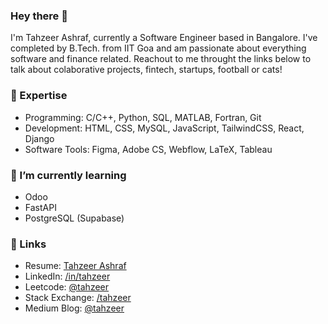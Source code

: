### Hey there 👋

I'm Tahzeer Ashraf, currently a Software Engineer based in Bangalore. I've completed by B.Tech. from IIT Goa and am passionate about everything software and finance related. Reachout to me throught the links below to talk about colaborative projects, fintech, startups, football or cats!

### 🔭 Expertise

- Programming: C/C++, Python, SQL, MATLAB, Fortran, Git
- Development: HTML, CSS, MySQL, JavaScript, TailwindCSS, React, Django
- Software Tools: Figma, Adobe CS, Webflow, LaTeX, Tableau

### 📙 I’m currently learning 

- Odoo
- FastAPI
- PostgreSQL (Supabase)

### 🔗 Links 
- Resume: [Tahzeer Ashraf](#)
- LinkedIn: [/in/tahzeer](https://www.linkedin.com/in/tahzeer/)
- Leetcode: [@tahzeer](https://www.leetcode.com/tahzeer/)
- Stack Exchange: [/tahzeer](https://stackexchange.com/users/29624049/tahzeer)
- Medium Blog: [@tahzeer](https://tahzeer.medium.com)
